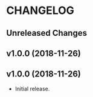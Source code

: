 # CHANGELOG

Unreleased Changes
------------------

v1.0.0 (2018-11-26)
--------------------

v1.0.0 (2018-11-26)
--------------------

* Initial release.
